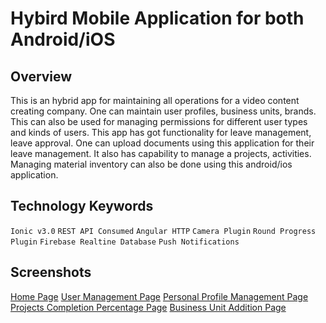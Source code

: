 # Hybird Mobile Application for both Android/iOS 

## Overview
This is an hybrid app for maintaining all operations for a video content creating company. One can maintain user profiles, business units, brands.
This can also be used for managing permissions for different user types and kinds of users. This app has got functionality for leave management, leave approval. One can upload documents using this application for their leave management. 
It also has capability to manage a projects, activities. Managing material inventory can also be done using this android/ios application. 

## Technology Keywords
`Ionic v3.0`
`REST API Consumed`
`Angular HTTP`
`Camera Plugin`
`Round Progress Plugin`
`Firebase Realtine Database`
`Push Notifications`

## Screenshots
[Home Page](Page_001.png)
[User Management Page](Page_002.png)
[Personal Profile Management Page](Page_003.png)
[Projects Completion Percentage Page](Page_004.png)
[Business Unit Addition Page](Page_005.png)